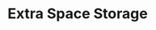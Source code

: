 ---
title: "Extra Space Storage"
url: /austin/extra-space-storage-west-us-highway-290/
shop: storage rental
---